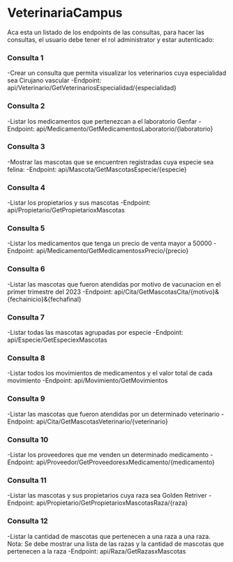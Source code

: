# VeterinariaCampus
Aca esta un listado de los endpoints de las consultas, para hacer las consultas, el usuario debe tener el rol administrator y estar autenticado:

### Consulta 1

-Crear un consulta que permita visualizar los veterinarios cuya especialidad sea Cirujano vascular
-Endpoint: api/Veterinario/GetVeterinariosEspecialidad/{especialidad}

### Consulta 2

-Listar los medicamentos que pertenezcan a el laboratorio Genfar
-Endpoint: api/Medicamento/GetMedicamentosLaboratorio/{laboratorio}

### Consulta 3

-Mostrar las mascotas que se encuentren registradas cuya especie sea felina: 
-Endpoint: api/Mascota/GetMascotasEspecie/{especie}

### Consulta 4

-Listar los propietarios y sus mascotas
-Endpoint: api/Propietario/GetPropietarioxMascotas

### Consulta 5

-Listar los medicamentos que tenga un precio de venta mayor a 50000
-Endpoint: api/Medicamento/GetMedicamentosxPrecio/{precio}

### Consulta 6

-Listar las mascotas que fueron atendidas por motivo de vacunacion en el primer trimestre del 2023
-Endpoint: api/Cita/GetMascotasCita/{motivo}&{fechainicio}&{fechafinal}

### Consulta 7

-Listar todas las mascotas agrupadas por especie
-Endpoint: api/Especie/GetEspeciexMascotas

### Consulta 8

-Listar todos los movimientos de medicamentos y el valor total de cada movimiento
-Endpoint: api/Movimiento/GetMovimientos

### Consulta 9

-Listar las mascotas que fueron atendidas por un determinado veterinario
-Endpoint: api/Cita/GetMascotasVeterinario/{veterinario}

### Consulta 10

-Listar los proveedores que me venden un determinado medicamento
-Endpoint: api/Proveedor/GetProveedoresxMedicamento/{medicamento}

### Consulta 11

-Listar las mascotas y sus propietarios cuya raza sea Golden Retriver
-Endpoint: api/Propietario/GetPropietarioxMascotasRaza/{raza}

### Consulta 12

-Listar la cantidad de mascotas que pertenecen a una raza a una raza. Nota: Se debe mostrar una lista de las razas y la cantidad de mascotas que pertenecen a la raza
-Endpoint: api/Raza/GetRazasxMascotas
